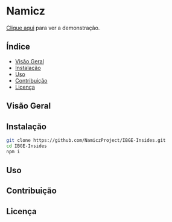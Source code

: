 # Namicz
[Clique aqui](https://namicz.vercel.app/) para ver a demonstração.

## Índice

- [Visão Geral](#visão-geral)
- [Instalação](#instalação)
- [Uso](#uso)
- [Contribuição](#contribuição)
- [Licença](#licença)

## Visão Geral


## Instalação

```bash
git clone https://github.com/NamiczProject/IBGE-Insides.git
cd IBGE-Insides
npm i
```
## Uso

## Contribuição

## Licença
